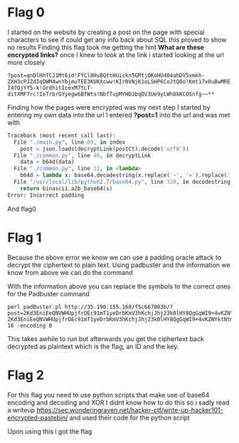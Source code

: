 # Flag 0
I started on the website by creating a post on the page with special characters to see if could get any info back about SQL this proved to show no results
Finding this flag took me getting the hint **What are these encrypted links?** once I knew to look at the link i started looking at the url more closely

```?post=qnDlHhTCJ1Mt6id!FYCl8HsBQttHUickn5GMtjOKoHU404ahDVSxmkh-ZXH3cPJZdIqOWM4wnYbjmuTEE3KUKXcww!KIr0VNjK1oLSHP6CoJtQ0o!Kmt17x0uBwMREI47QjYY5-k!GrdhitIcexM7tLT-ditXMF7rc!IeTrbrGYyegw6BfWts!NbfTupMYHDJbqDV3Ue9yLWh8kKCOSnfg~~**```

Finding how the pages were encrypted was my next step I started by entering my own data into the url
I entered **?post=1** into the url and was met with
```py
Traceback (most recent call last):
  File "./main.py", line 69, in index
    post = json.loads(decryptLink(postCt).decode('utf8'))
  File "./common.py", line 46, in decryptLink
    data = b64d(data)
  File "./common.py", line 11, in <lambda>
    b64d = lambda x: base64.decodestring(x.replace('~', '=').replace('!', '/').replace('-', '+'))
  File "/usr/local/lib/python2.7/base64.py", line 328, in decodestring
    return binascii.a2b_base64(s)
Error: Incorrect padding
``` 
And flag0 

# Flag 1

Because the above error we know we can use a padding oracle attack to decrypt the ciphertext to plain text.
Using padbuster and the information we know from above we can do the command

With the information above you can replace the symbols to the correct ones for the Padbuster command
```
perl padBuster.pl http://35.190.155.168/f5c667003b/?post=2Kd3EniEeQNVWHUpjfrOEc91mT1yeDrbKmV3hKchjJhj23k0lHY8QgGqWI9+4vKZNYktNtm4Nc+qjXmFZ+WPOD6dATUxsd1cW7l6QdobGqW68YZpWD6RYockKjO4dTpxGTU2OPwAs1JOwPefvueHqRpFqdV68skbN0WysdEbA+Eexzy0NLPXoV1Mf/QtjruuII6QbrZJ1luEY2FWLQ8UNA== 2Kd3EniEeQNVWHUpjfrOEc91mT1yeDrbKmV3hKchjJhj23k0lHY8QgGqWI9+4vKZNYktNtm4Nc+qjXmFZ+WPOD6dATUxsd1cW7l6QdobGqW68YZpWD6RYockKjO4dTpxGTU2OPwAs1JOwPefvueHqRpFqdV68skbN0WysdEbA+Eexzy0NLPXoV1Mf/QtjruuII6QbrZJ1luEY2FWLQ8UNA== 16 -encoding 0
```
This takes awhile to run but afterwards you get the ciphertext back decrypted as plaintext which is the flag, an ID and the key.

# Flag 2
For this flag you need to use python scripts that make use of base64 encoding and decoding and XOR
I didnt know how to do this so i sadly read a writeup 
https://sec.wonderingraven.net/hacker-ctf/write-up-hacker101-encrypted-pastebin/
and used their code for the python script

Upon using this i got the flag

